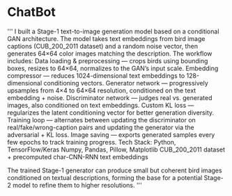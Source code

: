 # ChatBot
'''
I built a Stage-1 text-to-image generation model based on a conditional GAN architecture. The model takes text embeddings from bird image captions (CUB_200_2011 dataset) and a random noise vector, then generates 64×64 color images matching the description.
The workflow includes:
Data loading & preprocessing — crops birds using bounding boxes, resizes to 64×64, normalizes to the GAN’s input scale.
Embedding compressor — reduces 1024-dimensional text embeddings to 128-dimensional conditioning vectors.
Generator network — progressively upsamples from 4×4 to 64×64 resolution, conditioned on the text embedding + noise.
Discriminator network — judges real vs. generated images, also conditioned on text embeddings.
Custom KL loss — regularizes the latent conditioning vector for better generation diversity.
Training loop — alternates between updating the discriminator on real/fake/wrong-caption pairs and updating the generator via the adversarial + KL loss.
Image saving — exports generated samples every few epochs to track training progress.
Tech Stack:
Python, TensorFlow/Keras
Numpy, Pandas, Pillow, Matplotlib
CUB_200_2011 dataset + precomputed char-CNN-RNN text embeddings

The trained Stage-1 generator can produce small but coherent bird images conditioned on textual descriptions, forming the base for a potential Stage-2 model to refine them to higher resolutions.
'''

